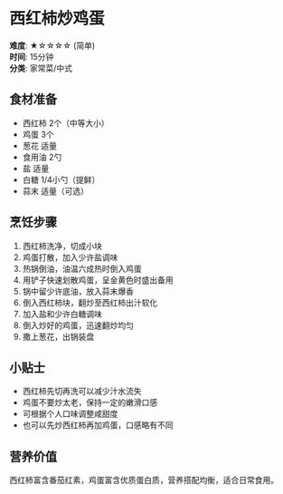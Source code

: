 # 西红柿炒鸡蛋

**难度**: ★☆☆☆☆ (简单)  
**时间**: 15分钟  
**分类**: 家常菜/中式  

## 食材准备

- 西红柿 2个（中等大小）
- 鸡蛋 3个
- 葱花 适量
- 食用油 2勺
- 盐 适量
- 白糖 1/4小勺（提鲜）
- 蒜末 适量（可选）

## 烹饪步骤

1. 西红柿洗净，切成小块
2. 鸡蛋打散，加入少许盐调味
3. 热锅倒油，油温六成热时倒入鸡蛋
4. 用铲子快速划散鸡蛋，呈金黄色时盛出备用
5. 锅中留少许底油，放入蒜末爆香
6. 倒入西红柿块，翻炒至西红柿出汁软化
7. 加入盐和少许白糖调味
8. 倒入炒好的鸡蛋，迅速翻炒均匀
9. 撒上葱花，出锅装盘

## 小贴士

- 西红柿先切再洗可以减少汁水流失
- 鸡蛋不要炒太老，保持一定的嫩滑口感
- 可根据个人口味调整咸甜度
- 也可以先炒西红柿再加鸡蛋，口感略有不同

## 营养价值

西红柿富含番茄红素，鸡蛋富含优质蛋白质，营养搭配均衡，适合日常食用。 